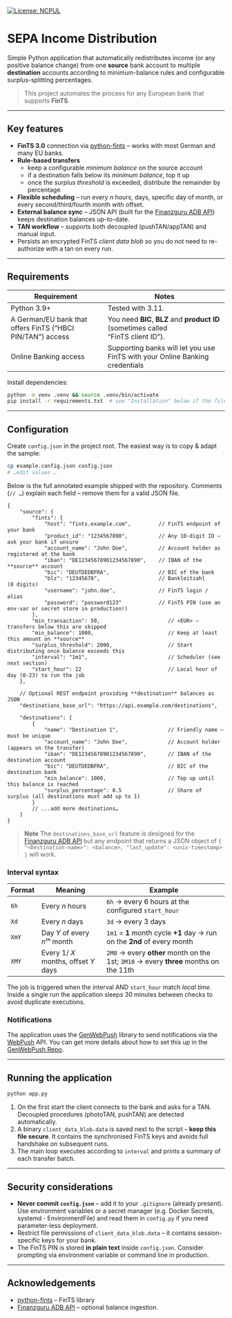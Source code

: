 [![License: NCPUL](https://img.shields.io/badge/license-NCPUL-blue.svg)](./LICENSE.md)

# SEPA Income Distribution

Simple Python application that automatically redistributes income (or any positive balance change) from one **source** bank account to multiple **destination** accounts according to minimum-balance rules and configurable surplus-splitting percentages.

> This project automates the process for any European bank that supports **FinTS**.

---

## Key features

* **FinTS 3.0** connection via [python-fints](https://github.com/raphaelm/python-fints) – works with most German and many EU banks.
* **Rule-based transfers**
  * keep a configurable *minimum balance* on the source account
  * if a destination falls below its *minimum balance*, top it up
  * once the *surplus threshold* is exceeded, distribute the remainder by percentage
* **Flexible scheduling** – run every *n* hours, days, specific day of month, or every second/third/fourth month with offset.
* **External balance sync** – JSON API (built for the [Finanzguru ADB API](https://github.com/yniverz/finanzguru-adb-api)) keeps destination balances up-to-date.
* **TAN workflow** – supports both decoupled (pushTAN/appTAN) and manual input.
* Persists an encrypted FinTS *client data blob* so you do not need to re-authorize with a tan on every run.

---

## Requirements

| Requirement                                                | Notes                                                                              |
| ---------------------------------------------------------- | ---------------------------------------------------------------------------------- |
| Python 3.9+                                                | Tested with 3.11.                                                                  |
| A German/EU bank that offers FinTS (“HBCI PIN/TAN”) access | You need **BIC**, **BLZ** and **product ID** (sometimes called “FinTS client ID”). |
| Online Banking access                                      | Supporting banks will let you use FinTS with your Online Banking credentials       |

Install dependencies:

```bash
python -m venv .venv && source .venv/bin/activate
pip install -r requirements.txt  # see "Installation" below if the file is missing
```

---

## Configuration

Create `config.json` in the project root. The easiest way is to copy & adapt the sample:

```bash
cp example.config.json config.json
# …edit values …
```

Below is the full annotated example shipped with the repository. Comments (`// …`) explain each field – remove them for a valid JSON file.

```jsonc
{
    "source": {
        "fints": {
            "host": "fints.example.com",         // FinTS endpoint of your bank
            "product_id": "1234567890",          // Any 10-digit ID – ask your bank if unsure
            "account_name": "John Doe",          // Account holder as registered at the bank
            "iban": "DE12345678901234567890",    // IBAN of the **source** account
            "bic": "DEUTDEDBFRA",                // BIC of the bank
            "blz": "12345678",                   // Bankleitzahl (8 digits)
            "username": "john.doe",              // FinTS login / alias
            "password": "password123"            // FinTS PIN (use an env-var or secret store in production!)
        },
        "min_transaction": 50,                      // <EUR> – transfers below this are skipped
        "min_balance": 1000,                        // Keep at least this amount on **source**
        "surplus_threshold": 2000,                  // Start distributing once balance exceeds this
        "interval": "1m1",                          // Scheduler (see next section)
        "start_hour": 22                            // Local hour of day (0-23) to run the job
    },

    // Optional REST endpoint providing **destination** balances as JSON
    "destinations_base_url": "https://api.example.com/destinations",

    "destinations": [
        {
            "name": "Destination 1",                // Friendly name – must be unique
            "account_name": "John Doe",             // Account holder (appears on the transfer)
            "iban": "DE12345678901234567890",       // IBAN of the destination account
            "bic": "DEUTDEDBFRA",                   // BIC of the destination bank
            "min_balance": 1000,                    // Top up until this balance is reached
            "surplus_percentage": 0.5               // Share of surplus (all destinations must add up to 1)
        }
        // ...add more destinations…
    ]
}
```

> **Note** The `destinations_base_url` feature is designed for the [Finanzguru ADB API](https://github.com/yniverz/finanzguru-adb-api) but any endpoint that returns a JSON object of `{ "<Destination-name>": <balance>, "last_update": <unix-timestamp> }` will work.

### Interval syntax

| Format | Meaning                              | Example                                                                               |
| ------ | ------------------------------------ | ------------------------------------------------------------------------------------- |
| `6h`   | Every *n* hours                      | `6h` → every 6 hours at the configured `start_hour`                                   |
| `Xd`   | Every *n* days                       | `3d` → every 3 days                                                                   |
| `XmY`  | Day *Y* of every *nᵗʰ* month         | `1m1` = **1** month cycle **+1** day → run on the **2nd** of every month               |
| `XMY`  | Every 1/ *X* months, offset *Y* days | `2M0` → every **other** month on the 1st; `3M10` → every **three** months on the 11th |

The job is triggered when the interval AND `start_hour` match *local time*. Inside a single run the application sleeps 30 minutes between checks to avoid duplicate executions.

### Notifications
The application uses the [GenWebPush](https://pypi.org/project/genwebpush) library to send notifications via the [WebPush](https://developer.mozilla.org/en-US/docs/Web/API/Push_API) API. You can get more details about how to set this up in the [GenWebPush Repo](https://github.com/yniverz/GenWebPush).

---

## Running the application

```bash
python app.py
```

1. On the first start the client connects to the bank and asks for a TAN.
   Decoupled procedures (photoTAN, pushTAN) are detected automatically.
2. A binary `client_data_blob.data` is saved next to the script – **keep this file secure**. It contains the synchronised FinTS keys and avoids full handshake on subsequent runs.
3. The main loop executes according to `interval` and prints a summary of each transfer batch.

---

## Security considerations

* **Never commit `config.json`** – add it to your `.gitignore` (already present).
  Use environment variables or a secret manager (e.g. Docker Secrets, systemd ‐ EnvironmentFile) and read them in `config.py` if you need parameter-less deployment.
* Restrict file permissions of `client_data_blob.data` – it contains session-specific keys for your bank.
* The FinTS PIN is stored **in plain text** inside `config.json`. Consider prompting via environment variable or command line in production.

---

## Acknowledgements

* [python-fints](https://github.com/raphaelm/python-fints) – FinTS library
* [Finanzguru ADB API](https://github.com/yniverz/finanzguru-adb-api) – optional balance ingestion.
